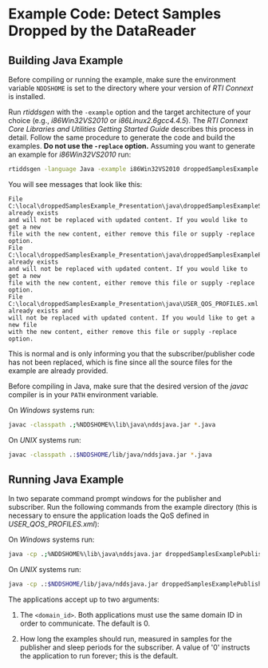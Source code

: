 # Example Code: Detect Samples Dropped by the DataReader

## Building Java Example

Before compiling or running the example, make sure the environment variable
`NDDSHOME` is set to the directory where your version of *RTI Connext* is
installed.

Run *rtiddsgen* with the `-example` option and the target architecture of your
choice (e.g., *i86Win32VS2010* or *i86Linux2.6gcc4.4.5*). The *RTI Connext Core
Libraries and Utilities Getting Started Guide* describes this process in detail.
Follow the same procedure to generate the code and build the examples. **Do not
use the `-replace` option.** Assuming you want to generate an example for
*i86Win32VS2010* run:

```sh
rtiddsgen -language Java -example i86Win32VS2010 droppedSamplesExample.idl
```

You will see messages that look like this:

```plaintext
File C:\local\droppedSamplesExample_Presentation\java\droppedSamplesExampleSubscriber.java already exists
and will not be replaced with updated content. If you would like to get a new
file with the new content, either remove this file or supply -replace option.
File C:\local\droppedSamplesExample_Presentation\java\droppedSamplesExamplePublisher.java already exists
and will not be replaced with updated content. If you would like to get a new
file with the new content, either remove this file or supply -replace option.
File C:\local\droppedSamplesExample_Presentation\java\USER_QOS_PROFILES.xml already exists and
will not be replaced with updated content. If you would like to get a new file
with the new content, either remove this file or supply -replace option.
```

This is normal and is only informing you that the subscriber/publisher code has
not been replaced, which is fine since all the source files for the example are
already provided.

Before compiling in Java, make sure that the desired version of the *javac*
compiler is in your `PATH` environment variable.

On *Windows* systems run:

```sh
javac -classpath .;%NDDSHOME%\lib\java\nddsjava.jar *.java
```

On *UNIX* systems run:

```sh
javac -classpath .:$NDDSHOME/lib/java/nddsjava.jar *.java
```

## Running Java Example

In two separate command prompt windows for the publisher and subscriber. Run the
following commands from the example directory (this is necessary to ensure the
application loads the QoS defined in *USER_QOS_PROFILES.xml*):

On *Windows* systems run:

```sh
java -cp .;%NDDSHOME%\lib\java\nddsjava.jar droppedSamplesExamplePublisher  <domain_id> <samples_to_send>
```

On *UNIX* systems run:

```sh
java -cp .:$NDDSHOME/lib/java/nddsjava.jar droppedSamplesExamplePublisher  <domain_id> <samples_to_send>
```

The applications accept up to two arguments:

1.  The `<domain_id>`. Both applications must use the same domain ID in order to
    communicate. The default is 0.

2.  How long the examples should run, measured in samples for the publisher and
    sleep periods for the subscriber. A value of '0' instructs the application
    to run forever; this is the default.
